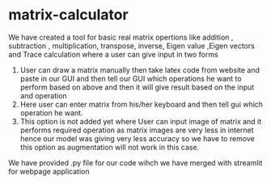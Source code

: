 # matrix-calculator
We have created a tool for basic  real matrix opertions like addition , subtraction , multiplication, transpose, inverse, Eigen value ,Eigen vectors and Trace calculation where a user can give input in two forms 
1) User can draw a matrix manually then take latex code from website and paste in our GUI and then tell our GUI which operations he want to perform based on above and then it will give result based on the input and operation
2) Here user can enter matrix from his/her keyboard and then tell gui which operation he want.
3) This option is not added yet where User can input image of matrix and it performs required operation as matrix images are very less in internet hence our model was giving very less accuracy so we have to remove this option as augmentation will not work in this case.





We have provided .py file for our code wihch we have merged with streamlit for webpage application
